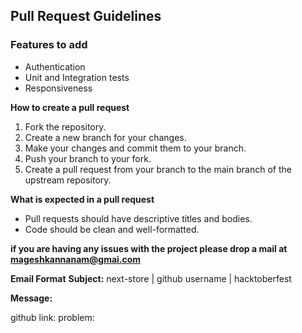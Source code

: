 ## Pull Request Guidelines

### Features to add

- Authentication
- Unit and Integration tests
- Responsiveness

**How to create a pull request**

1. Fork the repository.
2. Create a new branch for your changes.
3. Make your changes and commit them to your branch.
4. Push your branch to your fork.
5. Create a pull request from your branch to the main branch of the upstream repository.

**What is expected in a pull request**

- Pull requests should have descriptive titles and bodies.
- Code should be clean and well-formatted.

**if you are having any issues with the project please drop a mail at mageshkannanam@gmai.com**

**Email Format**
**Subject:** next-store | github username | hacktoberfest

**Message:**

github link:
problem:
